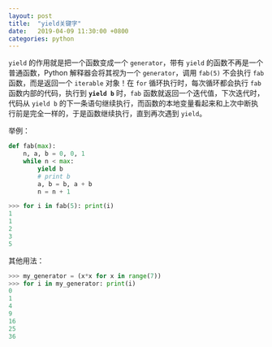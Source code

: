 ```yaml
---
layout: post
title:  "yield关键字"
date:   2019-04-09 11:30:00 +0800
categories: python
---
```

`yield` 的作用就是把一个函数变成一个 `generator`，带有 `yield` 的函数不再是一个普通函数，Python 解释器会将其视为一个 `generator`，调用 `fab(5)` 不会执行 `fab` 函数，而是返回一个 `iterable` 对象！在 `for` 循环执行时，每次循环都会执行 `fab` 函数内部的代码，执行到 **`yield b`** 时，`fab` 函数就返回一个迭代值，下次迭代时，代码从 `yield b` 的下一条语句继续执行，而函数的本地变量看起来和上次中断执行前是完全一样的，于是函数继续执行，直到再次遇到 `yield`。  

举例：

```python
def fab(max):
    n, a, b = 0, 0, 1
    while n < max:
        yield b
        # print b
        a, b = b, a + b
        n = n + 1
```

```python
>>> for i in fab(5): print(i)
1
1
2
3
5
```

其他用法：

```python
>>> my_generator = (x*x for x in range(7))
>>> for i in my_generator: print(i)
0
1
4
9
16
25
36
```
